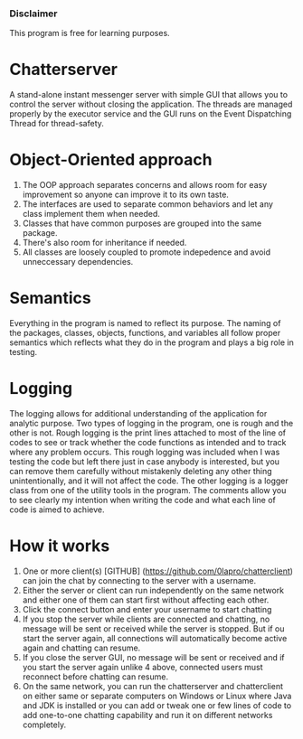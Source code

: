 ### Disclaimer
This program is free for learning purposes. 

# Chatterserver
A stand-alone instant messenger server with simple GUI that allows you to control the server without closing the application. The threads are managed properly by the executor service and the GUI runs on the Event Dispatching Thread for thread-safety.

# Object-Oriented approach
1. The OOP approach separates concerns and allows room for easy improvement so anyone can improve it to its own taste.
2. The interfaces are used to separate common behaviors and let any class implement them when needed.
3. Classes that have common purposes are grouped into the same package.
4. There's also room for inheritance if needed.
5. All classes are loosely coupled to promote indepedence and avoid unneccessary dependencies.

# Semantics
Everything in the program is named to reflect its purpose. The naming of the packages, classes, objects, functions, and variables all follow proper semantics which reflects what they do in the program and plays a big role in testing.

# Logging
The logging allows for additional understanding of the application for analytic purpose.
Two types of logging in the program, one is rough and the other is not. Rough logging is the print lines attached to most of the line of codes to see or track whether the code functions as intended and to track where any problem occurs. This rough logging was included when I was testing the code but left there just in case anybody is interested, but you can remove them carefully without mistakenly deleting any other thing unintentionally, and it will not affect the code. The other logging is a logger class from one of the utility tools in the program. The comments allow you to see clearly my intention when writing the code and what each line of code is aimed to achieve.

# How it works
1. One or more client(s) [GITHUB] (https://github.com/0lapro/chatterclient) can join the chat  by connecting to the server with a username.
2. Either the server or client can run independently on the same network and either one of them can start first without affecting each other.
3. Click the connect button and enter your username to start chatting
4. If you stop the server while clients are connected and chatting, no message will be sent or received while the server is stopped. But if ou start the server again, all connections will automatically become active again and chatting can resume.
5. If you close the server GUI, no message will be sent or received and if you start the server again unlike 4 above, connected users must reconnect before chatting can resume.
6. On the same network, you can run the chatterserver and chatterclient on either same or separate computers on Windows or Linux where Java and JDK is installed or you can add or tweak one or few lines of code to add one-to-one chatting capability and run it on different networks completely.


